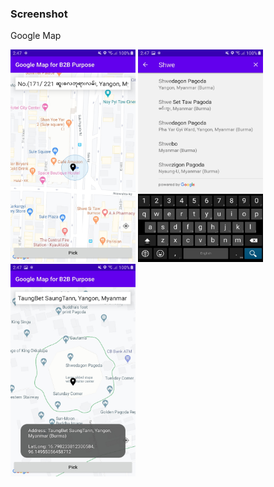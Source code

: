 ### Screenshot

Google Map

<img src="https://github.com/zaw-moe-htike/LocationPicker-Example/blob/master/art/ss1.jpg" height="340" width="200">
<img src="https://github.com/zaw-moe-htike/LocationPicker-Example/blob/master/art/ss2.jpg" height="340" width="200">
<img src="https://github.com/zaw-moe-htike/LocationPicker-Example/blob/master/art/ss3.jpg" height="340" width="200">